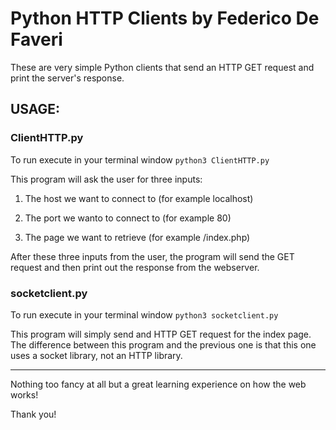 # Python HTTP Clients by Federico De Faveri

These are very simple Python clients that send an HTTP GET request and print the server's response.

## USAGE:

###  ClientHTTP.py

To run execute in your terminal window `python3 ClientHTTP.py`

This program will ask the user for three inputs:

1. The host we want to connect to (for example localhost)

2. The port we wanto to connect to (for example 80)

3. The page we want to retrieve (for example /index.php)


After these three inputs from the user, the program will send the GET request and then print out the response from the webserver.

### socketclient.py

To run execute in your terminal window `python3 socketclient.py`

This program will simply send and HTTP GET request for the index page. The difference between this program and the previous one is that this one uses a socket library, not an HTTP library.

----

Nothing too fancy at all but a great learning experience on how the web works!

Thank you!
